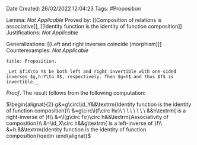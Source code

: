 <div class="topSpace"></div>

Date Created: 26/02/2022 12:04:23
Tags: #Proposition

Lemma: _Not Applicable_
Proved by: [[Composition of relations is associative]], [[Identity function is the identity of function composition]]
Justifications: _Not Applicable_

Generalizations: [[Left and right inverses coincide (morphism)]]
Counterexamples: _Not Applicable_

``` ad-Proposition
title: Proposition.

_Let $f:X\to Y$ be both left and right invertible with one-sided inverses $g,h:Y\to X$, respectively. Then $g=h$ and thus $f$ is invertible._

```

_Proof_. The result follows from the following computation:

$\begin{alignat}{2}
    g&=g\circ\id_Y&&\textrm{Identity function is the identity of function composition}\\
    &=g\circ\l(f\circ h\r)\ \ \ \ \ \ \ \ &&h\textrm{ is a right-inverse of }f\\
    &=\l(g\circ f\r)\circ h&&\textrm{Associativity of composition}\\
    &=\id_X\circ h&&g\textrm{ is a left-inverse of }f\\
    &=h.&&\textrm{Identity function is the identity of function composition}\qedin
\end{alignat}$
